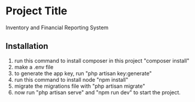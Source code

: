 # Project Title
Inventory and Financial Reporting System

## Installation
1. run this command to install composer in this project "composer install"
2. make a .env file
3. to generate the app key, run "php artisan key:generate"
4. run this command to install node "npm install"
5. migrate the migrations file with "php artisan migrate"
6. now run "php artisan serve" and "npm run dev" to start the project.
